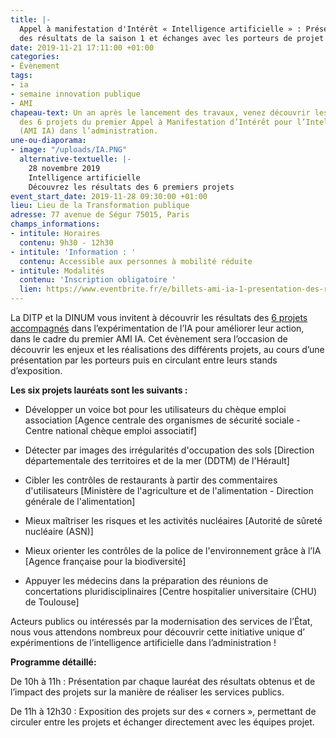 ```yaml
---
title: |-
  Appel à manifestation d'Intérêt « Intelligence artificielle » : Présentation
  des résultats de la saison 1 et échanges avec les porteurs de projet
date: 2019-11-21 17:11:00 +01:00
categories:
- Évènement
tags:
- ia
- semaine innovation publique
- AMI
chapeau-text: Un an après le lancement des travaux, venez découvrir les résultats
  des 6 projets du premier Appel à Manifestation d’Intérêt pour l’Intelligence Artificielle
  (AMI IA) dans l’administration.
une-ou-diaporama:
- image: "/uploads/IA.PNG"
  alternative-textuelle: |-
    28 novembre 2019
    Intelligence artificielle
    Découvrez les résultats des 6 premiers projets
event_start_date: 2019-11-28 09:30:00 +01:00
lieu: Lieu de la Transformation publique
adresse: 77 avenue de Ségur 75015, Paris
champs_informations:
- intitule: Horaires
  contenu: 9h30 - 12h30
- intitule: 'Information : '
  contenu: Accessible aux personnes à mobilité réduite
- intitule: Modalités
  contenu: 'Inscription obligatoire '
  lien: https://www.eventbrite.fr/e/billets-ami-ia-1-presentation-des-resultats-et-echanges-avec-les-laureats-78620041661
---
```


La DITP et la DINUM vous invitent à découvrir les résultats des [6 projets accompagnés](https://www.etalab.gouv.fr/intelligence-artificielle-decouvrez-les-6-projets-laureats-de-lappel-a-manifestation-dinteret-ia) dans l’expérimentation de l’IA pour améliorer leur action, dans le cadre du premier AMI IA. Cet évènement sera l’occasion de découvrir les enjeux et les réalisations des différents projets, au cours d’une présentation par les porteurs puis en circulant entre leurs stands d’exposition.

**Les six projets lauréats sont les suivants :**

- Développer un voice bot pour les utilisateurs du chèque emploi association 
[Agence centrale des organismes de sécurité sociale - Centre national chèque emploi associatif]

- Détecter par images des irrégularités d'occupation des sols 
[Direction départementale des territoires et de la mer (DDTM) de l'Hérault]

- Cibler les contrôles de restaurants à partir des commentaires d'utilisateurs 
[Ministère de l'agriculture et de l'alimentation - Direction générale de l'alimentation]

- Mieux maîtriser les risques et les activités nucléaires 
[Autorité de sûreté nucléaire (ASN)]

- Mieux orienter les contrôles de la police de l'environnement grâce à l’IA 
[Agence française pour la biodiversité]

- Appuyer les médecins dans la préparation des réunions de concertations pluridisciplinaires
[Centre hospitalier universitaire (CHU) de Toulouse]

Acteurs publics ou intéressés par la modernisation des services de l’État, nous vous attendons nombreux pour découvrir cette initiative unique d’ expérimentions de l’intelligence artificielle dans l’administration !

**Programme détaillé:**

De 10h à 11h : Présentation par chaque lauréat des résultats obtenus et de l’impact des projets sur la manière de réaliser les services publics.

De 11h à 12h30 : Exposition des projets sur des « corners », permettant de circuler entre les projets et échanger directement avec les équipes projet.